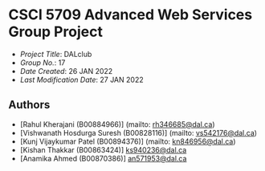 # CSCI 5709 Advanced Web Services Group Project

- _Project Title_: DALclub
- _Group No._: 17
- _Date Created_: 26 JAN 2022
- _Last Modification Date_: 27 JAN 2022

## Authors

- [Rahul Kherajani (B00884966)] (mailto: rh346685@dal.ca)
- [Vishwanath Hosdurga Suresh (B00828116)] (mailto: vs542176@dal.ca)
- [Kunj Vijaykumar Patel (B00894376)] (mailto: kn846956@dal.ca)
- [Kishan Thakkar (B00863424)] <ks940236@dal.ca>
- [Anamika Ahmed (B00870386)] <an571953@dal.ca>
